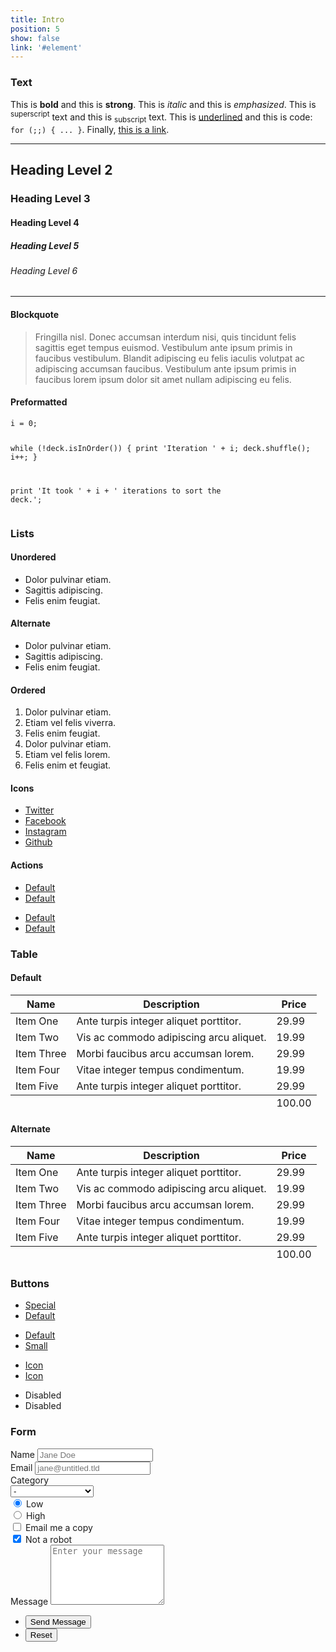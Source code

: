 ```yaml
---
title: Intro
position: 5
show: false
link: '#element'
---
```


<section>
    <h3 class="major">Text</h3>
    <p>This is <b>bold</b> and this is <strong>strong</strong>. This is <i>italic</i> and this is <em>emphasized</em>.
    This is <sup>superscript</sup> text and this is <sub>subscript</sub> text.
    This is <u>underlined</u> and this is code: <code>for (;;) { ... }</code>. Finally, <a href="#">this is a link</a>.</p>
    <hr />
    <h2>Heading Level 2</h2>
    <h3>Heading Level 3</h3>
    <h4>Heading Level 4</h4>
    <h5>Heading Level 5</h5>
    <h6>Heading Level 6</h6>
    <hr />
    <h4>Blockquote</h4>
    <blockquote>Fringilla nisl. Donec accumsan interdum nisi, quis tincidunt felis sagittis eget tempus euismod. Vestibulum ante ipsum primis in faucibus vestibulum. Blandit adipiscing eu felis iaculis volutpat ac adipiscing accumsan faucibus. Vestibulum ante ipsum primis in faucibus lorem ipsum dolor sit amet nullam adipiscing eu felis.</blockquote>
    <h4>Preformatted</h4>
    <pre><code>i = 0;

while (!deck.isInOrder()) {
print 'Iteration ' + i;
deck.shuffle();
i++;
}

print 'It took ' + i + ' iterations to sort the deck.';</code></pre>
</section>

<section>
    <h3 class="major">Lists</h3>
    <h4>Unordered</h4>
    <ul>
        <li>Dolor pulvinar etiam.</li>
        <li>Sagittis adipiscing.</li>
        <li>Felis enim feugiat.</li>
    </ul>
    <h4>Alternate</h4>
    <ul class="alt">
        <li>Dolor pulvinar etiam.</li>
        <li>Sagittis adipiscing.</li>
        <li>Felis enim feugiat.</li>
    </ul>
    <h4>Ordered</h4>
    <ol>
        <li>Dolor pulvinar etiam.</li>
        <li>Etiam vel felis viverra.</li>
        <li>Felis enim feugiat.</li>
        <li>Dolor pulvinar etiam.</li>
        <li>Etiam vel felis lorem.</li>
        <li>Felis enim et feugiat.</li>
    </ol>
    <h4>Icons</h4>
    <ul class="icons">
        <li><a href="#" class="icon fa-twitter"><span class="label">Twitter</span></a></li>
        <li><a href="#" class="icon fa-facebook"><span class="label">Facebook</span></a></li>
        <li><a href="#" class="icon fa-instagram"><span class="label">Instagram</span></a></li>
        <li><a href="#" class="icon fa-github"><span class="label">Github</span></a></li>
    </ul>
    <h4>Actions</h4>
    <ul class="actions">
        <li><a href="#" class="button special">Default</a></li>
        <li><a href="#" class="button">Default</a></li>
    </ul>
    <ul class="actions vertical">
        <li><a href="#" class="button special">Default</a></li>
        <li><a href="#" class="button">Default</a></li>
    </ul>
</section>

<section>
    <h3 class="major">Table</h3>
    <h4>Default</h4>
    <div class="table-wrapper">
        <table>
            <thead>
                <tr>
                    <th>Name</th>
                    <th>Description</th>
                    <th>Price</th>
                </tr>
            </thead>
            <tbody>
                <tr>
                    <td>Item One</td>
                    <td>Ante turpis integer aliquet porttitor.</td>
                    <td>29.99</td>
                </tr>
                <tr>
                    <td>Item Two</td>
                    <td>Vis ac commodo adipiscing arcu aliquet.</td>
                    <td>19.99</td>
                </tr>
                <tr>
                    <td>Item Three</td>
                    <td> Morbi faucibus arcu accumsan lorem.</td>
                    <td>29.99</td>
                </tr>
                <tr>
                    <td>Item Four</td>
                    <td>Vitae integer tempus condimentum.</td>
                    <td>19.99</td>
                </tr>
                <tr>
                    <td>Item Five</td>
                    <td>Ante turpis integer aliquet porttitor.</td>
                    <td>29.99</td>
                </tr>
            </tbody>
            <tfoot>
                <tr>
                    <td colspan="2"></td>
                    <td>100.00</td>
                </tr>
            </tfoot>
        </table>
    </div>
    <h4>Alternate</h4>
    <div class="table-wrapper">
        <table class="alt">
            <thead>
                <tr>
                    <th>Name</th>
                    <th>Description</th>
                    <th>Price</th>
                </tr>
            </thead>
            <tbody>
                <tr>
                    <td>Item One</td>
                    <td>Ante turpis integer aliquet porttitor.</td>
                    <td>29.99</td>
                </tr>
                <tr>
                    <td>Item Two</td>
                    <td>Vis ac commodo adipiscing arcu aliquet.</td>
                    <td>19.99</td>
                </tr>
                <tr>
                    <td>Item Three</td>
                    <td> Morbi faucibus arcu accumsan lorem.</td>
                    <td>29.99</td>
                </tr>
                <tr>
                    <td>Item Four</td>
                    <td>Vitae integer tempus condimentum.</td>
                    <td>19.99</td>
                </tr>
                <tr>
                    <td>Item Five</td>
                    <td>Ante turpis integer aliquet porttitor.</td>
                    <td>29.99</td>
                </tr>
            </tbody>
            <tfoot>
                <tr>
                    <td colspan="2"></td>
                    <td>100.00</td>
                </tr>
            </tfoot>
        </table>
    </div>
</section>

<section>
    <h3 class="major">Buttons</h3>
    <ul class="actions">
        <li><a href="#" class="button special">Special</a></li>
        <li><a href="#" class="button">Default</a></li>
    </ul>
    <ul class="actions">
        <li><a href="#" class="button">Default</a></li>
        <li><a href="#" class="button small">Small</a></li>
    </ul>
    <ul class="actions">
        <li><a href="#" class="button special icon fa-download">Icon</a></li>
        <li><a href="#" class="button icon fa-download">Icon</a></li>
    </ul>
    <ul class="actions">
        <li><span class="button special disabled">Disabled</span></li>
        <li><span class="button disabled">Disabled</span></li>
    </ul>
</section>

<section>
    <h3 class="major">Form</h3>
    <form method="post" action="#">
        <div class="field half first">
            <label for="demo-name">Name</label>
            <input type="text" name="demo-name" id="demo-name" value="" placeholder="Jane Doe" />
        </div>
        <div class="field half">
            <label for="demo-email">Email</label>
            <input type="email" name="demo-email" id="demo-email" value="" placeholder="jane@untitled.tld" />
        </div>
        <div class="field">
            <label for="demo-category">Category</label>
            <div class="select-wrapper">
                <select name="demo-category" id="demo-category">
                    <option value="">-</option>
                    <option value="1">Manufacturing</option>
                    <option value="1">Shipping</option>
                    <option value="1">Administration</option>
                    <option value="1">Human Resources</option>
                </select>
            </div>
        </div>
        <div class="field half first">
            <input type="radio" id="demo-priority-low" name="demo-priority" checked>
            <label for="demo-priority-low">Low</label>
        </div>
        <div class="field half">
            <input type="radio" id="demo-priority-high" name="demo-priority">
            <label for="demo-priority-high">High</label>
        </div>
        <div class="field half first">
            <input type="checkbox" id="demo-copy" name="demo-copy">
            <label for="demo-copy">Email me a copy</label>
        </div>
        <div class="field half">
            <input type="checkbox" id="demo-human" name="demo-human" checked>
            <label for="demo-human">Not a robot</label>
        </div>
        <div class="field">
            <label for="demo-message">Message</label>
            <textarea name="demo-message" id="demo-message" placeholder="Enter your message" rows="6"></textarea>
        </div>
        <ul class="actions">
            <li><input type="submit" value="Send Message" class="special" /></li>
            <li><input type="reset" value="Reset" /></li>
        </ul>
    </form>
</section>
